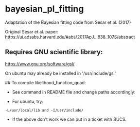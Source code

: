 # bayesian_pl_fitting

Adaptation of the Bayesian fitting code from Sesar et al. (2017)

Original Sesar et al. paper: https://ui.adsabs.harvard.edu/#abs/2017ApJ...838..107S/abstract



## Requires GNU scientific library:

https://www.gnu.org/software/gsl/

On ubuntu may already be installed in '/usr/include/gsl'




## To compile likelihood_function_quad:

* See command in README file and change paths accordingly:

* For ubuntu, try:

`` -L/usr/local/lib and -I/usr/include/ ``

* If the above don't work we can put in a ticket with BUCS.

